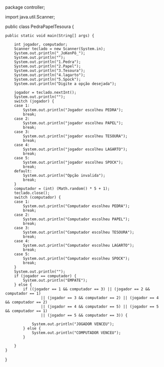 package controller;

import java.util.Scanner;

public class PedraPapelTesoura {

	public static void main(String[] args) {

		int jogador, computador;
		Scanner teclado = new Scanner(System.in);
		System.out.println("_JoKenPô_");
		System.out.println("");
		System.out.println("1.Pedra");
		System.out.println("2.Papel");
		System.out.println("3.Tesoura");
		System.out.println("4.lagarto");
		System.out.println("5.Spock");
		System.out.println("Digite a opção desejada");

		jogador = teclado.nextInt();
		System.out.println("");
		switch (jogador) {
		case 1:
			System.out.println("Jogador escolheu PEDRA");
			break;
		case 2:
			System.out.println("jogador escolheu PAPEL");
			break;
		case 3:
			System.out.println("jogador escolheu TESOURA");
			break;
		case 4:
			System.out.println("jogador escolheu LAGARTO");
			break;
		case 5:
			System.out.println("jogador escolheu SPOCK");
			break;
		default:
			System.out.println("Opção invalida");
			break;
		}
		computador = (int) (Math.random() * 5 + 1);
		teclado.close();
		switch (computador) {
		case 1:
			System.out.println("Computador escolheu PEDRA");
			break;
		case 2:
			System.out.println("Computador escolheu PAPEL");
			break;
		case 3:
			System.out.println("Computador escolheu TESOURA");
			break;
		case 4:
			System.out.println("Computador escolheu LAGARTO");
			break;
		case 5:
			System.out.println("Computador escolheu SPOCK");
			break;
		}
		System.out.println("");
		if (jogador == computador) {
			System.out.println("EMPATE");
		} else {
			if ((jogador == 1 && computador == 3) || (jogador == 2 && computador == 1)
					|| (jogador == 3 && computador == 2) || (jogador == 4 && computador == 2)
					|| (jogador == 4 && computador == 5) || (jogador == 5 && computador == 1)
					|| (jogador == 5 && computador == 3)) {

				System.out.println("JOGADOR VENCEU");
			} else {
				System.out.println("COMPUTADOR VENCEU");
			}

		}
	}

}
